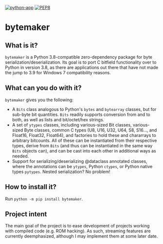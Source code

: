 [![python-app](https://github.com/dem1995/bytemaker/actions/workflows/python-app.yml/badge.svg)](https://github.com/dem1995/bytemaker/actions/workflows/python-app.yml)
[![PEP8](https://img.shields.io/badge/code%20style-pep8-orange.svg)](https://www.python.org/dev/peps/pep-0008/)

# bytemaker
## What is it?
`bytemaker` is a Python 3.8-compatible zero-dependency package for byte serialization/deserialization. Its goal is to port C bitfield functionality over to Python in version 3.8, as there are applications out there that have not made the jump to 3.9 for Windows 7 compatibility reasons.

## What can you do with it?
`bytemaker` gives you the following:
- A `Bits` class analogous to Python's `bytes` and `bytearray` classes, but for sub-byte bit quantities. `Bits` readily supports conversion from and to both, as well as lists and bit/octet/hex strings.
- A set of `ytypes` classes, including various-sized Bit classes, various-sized Byte classes, common C types (U8, U16, U32, U64, S8, S16..., and Float16, Float32, Float64), and factories to hold these and chararrays to arbitrary bitcounts. All of these can be instantiated from their respective types, derive from `Bits` (and thus can be instantiated in the same way `Bits` objects can), and can be cast into each other in additional ways as needed.
- Support for serializing/deserializing @dataclass annotated classes, where the annotations can be `ytypes`, Python `ctypes`, or Python native types `pytypes`. Nested serialization? No problem!

## How to install it?
Run `python -m pip install bytemaker`.

## Project intent
The main goal of the project is to ease development of projects working with compiled code (e.g. ROM hacking). As such, streaming features are currently deemphasized, although I may implement them at some later date. 